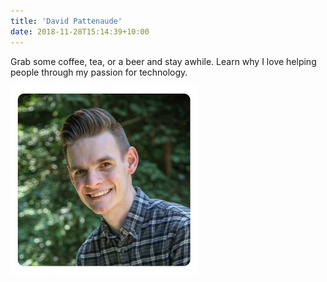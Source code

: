 ```yaml
---
title: 'David Pattenaude'
date: 2018-11-28T15:14:39+10:00
---
```


Grab some coffee, tea, or a beer and stay awhile. Learn why I love helping people through my passion for technology.

![David Pattenaude](images/david.jpg)
